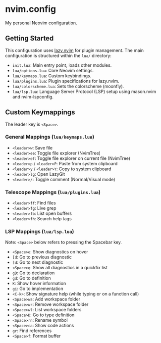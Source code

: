# nvim.config

My personal Neovim configuration.

## Getting Started

This configuration uses [lazy.nvim](https://github.com/folke/lazy.nvim) for plugin management.
The main configuration is structured within the `lua/` directory:

- `init.lua`: Main entry point, loads other modules.
- `lua/options.lua`: Core Neovim settings.
- `lua/keymaps.lua`: Custom keybindings.
- `lua/plugins.lua`: Plugin specifications for lazy.nvim.
- `lua/colorscheme.lua`: Sets the colorscheme (moonfly).
- `lua/lsp.lua`: Language Server Protocol (LSP) setup using mason.nvim and nvim-lspconfig.

## Custom Keymappings

The leader key is `<Space>`.

### General Mappings (`lua/keymaps.lua`)

- `<leader>w`: Save file
- `<leader>ee`: Toggle file explorer (NvimTree)
- `<leader>ef`: Toggle file explorer on current file (NvimTree)
- `<leader>p` / `<leader>P`: Paste from system clipboard
- `<leader>y` / `<leader>Y`: Copy to system clipboard
- `<leader>lg`: Open LazyGit
- `<leader>/`: Toggle comment (Normal/Visual mode)

### Telescope Mappings (`lua/plugins.lua`)

- `<leader>ff`: Find files
- `<leader>fg`: Live grep
- `<leader>fb`: List open buffers
- `<leader>fh`: Search help tags

### LSP Mappings (`lua/lsp.lua`)

Note: `<Space>` below refers to pressing the Spacebar key.

- `<Space>e`: Show diagnostics on hover
- `[d`: Go to previous diagnostic
- `]d`: Go to next diagnostic
- `<Space>q`: Show all diagnostics in a quickfix list
- `gD`: Go to declaration
- `gd`: Go to definition
- `K`: Show hover information
- `gi`: Go to implementation
- `<C-k>`: Show signature help (while typing or on a function call)
- `<Space>wa`: Add workspace folder
- `<Space>wr`: Remove workspace folder
- `<Space>wl`: List workspace folders
- `<Space>D`: Go to type definition
- `<Space>rn`: Rename symbol
- `<Space>ca`: Show code actions
- `gr`: Find references
- `<Space>f`: Format buffer

